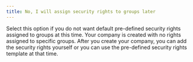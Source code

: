 ```yaml
---
title: No, I will assign security rights to groups later
---
```



Select this option if you do not want default pre-defined security rights  assigned to groups at this time. Your company is created with no rights  assigned to specific groups. After you create your company, you can add  the security rights yourself or you can use the pre-defined security rights  template at that time.
